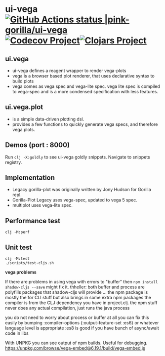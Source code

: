 # ui-vega [![GitHub Actions status |pink-gorilla/ui-vega](https://github.com/pink-gorilla/ui-vega/workflows/CI/badge.svg)](https://github.com/pink-gorilla/ui-vega/actions?workflow=CI)[![Codecov Project](https://codecov.io/gh/pink-gorilla/ui-vega/branch/master/graph/badge.svg)](https://codecov.io/gh/pink-gorilla/ui-vega)[![Clojars Project](https://img.shields.io/clojars/v/org.pinkgorilla/ui-vega.svg)](https://clojars.org/org.pinkgorilla/ui-vega)

## ui.vega
- ui-vega defines a reagent wrapper to render vega-plots
- vega is a browser based plot renderer, that uses declarative syntax to build plots
- vega comes as vega spec and vega-lite spec. vega lite spec is compiled to vega-spec 
and is a more condensed specification with less features.

## ui.vega.plot
- is a simple data-driven plotting dsl.
- provides a few functions to quickly generate vega specs, and
  therefore vega plots.

## Demos  (port : 8000)

Run `clj -X:goldly` to see ui-vega goldly snippets. Navigate to snippets registry.


## Implementation

- Legacy gorilla-plot was originally written by Jony Hudson for Gorilla repl.
- Gorilla-Plot Legacy uses vega-spec, updated to vega 5 spec.
- multiplot uses vega-lite spec.

## Performance test

```
clj -M:perf
```

## Unit test

```
clj -M:test
./scripts/test-cljs.sh
```

**vega problems**

If there are problems in using vega with errors to "buffer" then `npm install shadow-cljs --save` might fix it. thheller: both buffer and process are polyfills packages that shadow-cljs will provide ... the npm package is mostly the for CLI stuff but also brings in some extra npm packages
the compiler is from the CLJ dependency you have in project.clj.
the npm stuff never does any actual compilation, just runs the java process

you do not need to worry about process or buffer at all
you can fix this easily by bumping 
:compiler-options {:output-feature-set :es6} or whatever language level is appropriate
:es8 is good if you have bunch of async/await code in libs

With UNPKG you can see output of npm builds. Useful for debugging.
https://unpkg.com/browse/vega-embed@6.19.1/build/vega-embed.js